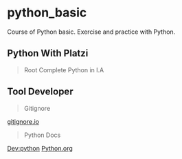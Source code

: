 # python_basic
Course of Python basic. Exercise and practice with Python. 

## Python With Platzi 
> Root Complete Python in I.A

## Tool Developer 

> Gitignore

[gitignore.io](https://www.toptal.com/developers/gitignore/)

> Python Docs

[Dev:python](https://devguide.python.org/getting-started/)
[Python.org](https://www.python.org/)